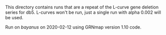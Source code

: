 This directory contains runs that are a repeat of the L-curve gene deletion series for db5. L-curves won't be run, just a single run with alpha 0.002 will be used.

Run on _bayanus_ on 2020-02-12 using GRNmap version 1.10 code.
